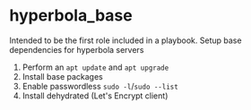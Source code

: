 # hyperbola_base

Intended to be the first role included in a playbook. Setup base
dependencies for hyperbola servers

1. Perform an `apt update` and `apt upgrade`
2. Install base packages
3. Enable passwordless `sudo -l`/`sudo --list`
4. Install dehydrated (Let's Encrypt client)
